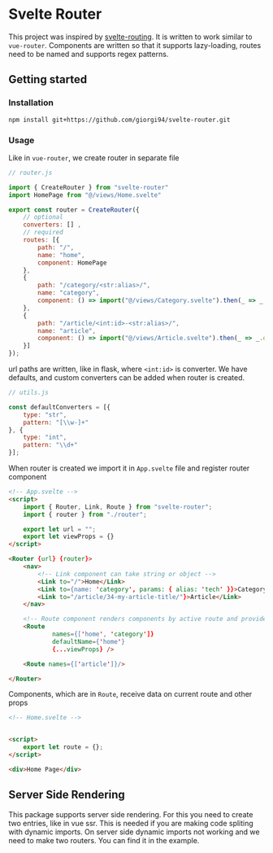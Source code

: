 # Svelte Router

This project was inspired by [svelte-routing](https://github.com/EmilTholin/svelte-routing). It is written to work similar to `vue-router`. Components are written so that it supports lazy-loading, routes need to be named and supports regex patterns.

## Getting started

### Installation

```shell
npm install git+https://github.com/giorgi94/svelte-router.git
```

### Usage

Like in `vue-router`, we create router in separate file

```javascript
// router.js

import { CreateRouter } from "svelte-router"
import HomePage from "@/views/Home.svelte"

export const router = CreateRouter({
    // optional
    converters: [] ,
    // required
    routes: [{
        path: "/",
        name: "home",
        component: HomePage
    },
    {
        path: "/category/<str:alias>/",
        name: "category",
        component: () => import("@/views/Category.svelte").then(_ => _.default)
    },
    {
        path: "/article/<int:id>-<str:alias>/",
        name: "article",
        component: () => import("@/views/Article.svelte").then(_ => _.default)
    }]
});
```
url paths are written, like in flask, where `<int:id>` is converter. We have defaults, and custom converters can be added when router is created.

```javascript
// utils.js

const defaultConverters = [{
    type: "str",
    pattern: "[\\w-]+"
}, {
    type: "int",
    pattern: "\\d+"
}];

```

When router is created we import it in `App.svelte` file and register router component


```html
<!-- App.svelte -->
<script>
    import { Router, Link, Route } from "svelte-router";
    import { router } from "./router";

    export let url = "";
    export let viewProps = {}
</script>

<Router {url} {router}>
    <nav>
        <!-- Link component can take string or object -->
        <Link to="/">Home</Link>
        <Link to={name: 'category', params: { alias: 'tech' }}>Category</Link>
        <Link to="/article/34-my-article-title/"}>Article</Link>
    </nav>

    <!-- Route component renders components by active route and provided names -->
    <Route
            names={['home', 'category']}
            defaultName={'home'}
            {...viewProps} />

    <Route names={['article']}/>

</Router>
```

Components, which are in `Route`, receive data on current route and other props

```html
<!-- Home.svelte -->


<script>
    export let route = {};
</script>

<div>Home Page</div>

```

## Server Side Rendering

This package supports server side rendering. For this you need to create two entries, like in vue ssr. This is needed if you are making code spliting with dynamic imports. On server side dynamic imports not working and we need to make two routers. You can find it in the example.